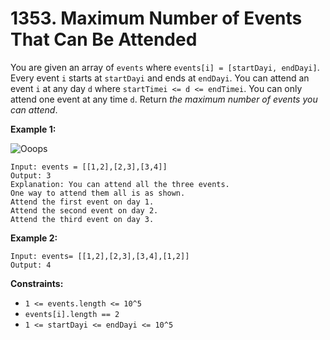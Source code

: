 # 1353. Maximum Number of Events That Can Be Attended
You are given an array of `events` where `events[i] = [startDayi, endDayi]`. Every event `i` starts at `startDayi` and ends at `endDayi`. You can attend an event `i` at any day `d` where `startTimei <= d <= endTimei`. You can only attend one event at any time `d`. Return *the maximum number of events you can attend*.

**Example 1:**

![Ooops](https://assets.leetcode.com/uploads/2020/02/05/e1.png)
```
Input: events = [[1,2],[2,3],[3,4]]
Output: 3
Explanation: You can attend all the three events.
One way to attend them all is as shown.
Attend the first event on day 1.
Attend the second event on day 2.
Attend the third event on day 3.
```

**Example 2:**
```
Input: events= [[1,2],[2,3],[3,4],[1,2]]
Output: 4
```

**Constraints:**
- `1 <= events.length <= 10^5`
- `events[i].length == 2`
- `1 <= startDayi <= endDayi <= 10^5`
